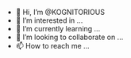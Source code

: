 - 👋 Hi, I’m @KOGNITORIOUS
- 👀 I’m interested in ...
- 🌱 I’m currently learning ...
- 💞️ I’m looking to collaborate on ...
- 📫 How to reach me ...

<!---
KOGNITORIOUS/KOGNITORIOUS is a ✨ special ✨ repository because its `README.md` (this file) appears on your GitHub profile.
You can click the Preview link to take a look at your changes.
--->
